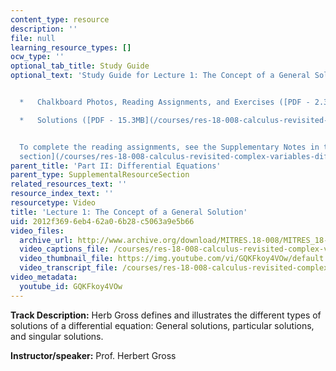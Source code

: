 ```yaml
---
content_type: resource
description: ''
file: null
learning_resource_types: []
ocw_type: ''
optional_tab_title: Study Guide
optional_text: 'Study Guide for Lecture 1: The Concept of a General Solution


  *   Chalkboard Photos, Reading Assignments, and Exercises ([PDF - 2.3MB](/courses/res-18-008-calculus-revisited-complex-variables-differential-equations-and-linear-algebra-fall-2011/resources/mitres_18_008_partii_lec01))

  *   Solutions ([PDF - 15.3MB](/courses/res-18-008-calculus-revisited-complex-variables-differential-equations-and-linear-algebra-fall-2011/resources/mitres_18_008_partii_sol01))


  To complete the reading assignments, see the Supplementary Notes in the [Study Materials
  section](/courses/res-18-008-calculus-revisited-complex-variables-differential-equations-and-linear-algebra-fall-2011/pages/study-materials).'
parent_title: 'Part II: Differential Equations'
parent_type: SupplementalResourceSection
related_resources_text: ''
resource_index_text: ''
resourcetype: Video
title: 'Lecture 1: The Concept of a General Solution'
uid: 2012f369-6eb4-62a0-6b28-c5063a9e5b66
video_files:
  archive_url: http://www.archive.org/download/MITRES.18-008/MITRES_18-008_Part2_lec1_300k.mp4
  video_captions_file: /courses/res-18-008-calculus-revisited-complex-variables-differential-equations-and-linear-algebra-fall-2011/256875fa96435959a9830f010ce93365_GQKFkoy4VOw.vtt
  video_thumbnail_file: https://img.youtube.com/vi/GQKFkoy4VOw/default.jpg
  video_transcript_file: /courses/res-18-008-calculus-revisited-complex-variables-differential-equations-and-linear-algebra-fall-2011/2554b5b31af6fd060d429427bf18174a_GQKFkoy4VOw.pdf
video_metadata:
  youtube_id: GQKFkoy4VOw
---
```


**Track Description:** Herb Gross defines and illustrates the different types of solutions of a differential equation: General solutions, particular solutions, and singular solutions.

**Instructor/speaker:** Prof. Herbert Gross